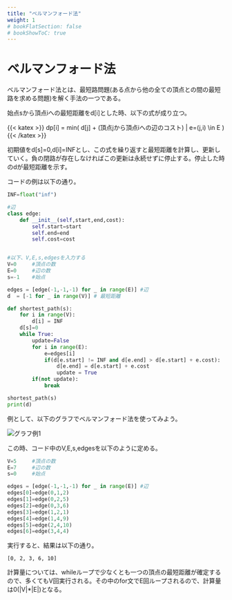 ```yaml
---
title: "ベルマンフォード法"
weight: 1
# bookFlatSection: false
# bookShowToC: true
---
```


# ベルマンフォード法

ベルマンフォード法とは、最短路問題(ある点から他の全ての頂点との間の最短路を求める問題)を解く手法の一つである。

始点sから頂点iへの最短距離をd[i]とした時、以下の式が成り立つ。

{{< katex  >}}
  dp[i] = min( d[j] + (頂点jから頂点iへの辺のコスト) | e=(j,i) \in E )
{{< /katex >}}

初期値をd[s]=0,d[i]=INFとし、この式を繰り返すと最短距離を計算し、更新していく。負の閉路が存在しなければこの更新は永続せずに停止する。停止した時のdが最短距離を示す。


コードの例は以下の通り。

```python
INF=float("inf")

#辺
class edge:
    def __init__(self,start,end,cost):
        self.start=start
        self.end=end
        self.cost=cost


#以下、V,E,s,edgesを入力する
V=0     #頂点の数
E=0     #辺の数
s=-1    #始点

edges = [edge(-1,-1,-1) for _ in range(E)] #辺
d  = [-1 for _ in range(V)] # 最短距離

def shortest_path(s):
    for i in range(V):
        d[i] = INF
    d[s]=0
    while True:
        update=False
        for i in range(E):
            e=edges[i]
            if(d[e.start] != INF and d[e.end] > d[e.start] + e.cost):
                d[e.end] = d[e.start] + e.cost
                update = True
        if(not update):
            break

shortest_path(s)
print(d)
```

例として、以下のグラフでベルマンフォード法を使ってみよう。

![グラフ例1](/img/procon/dijkstra1.png)

この時、コード中のV,E,s,edgesを以下のように定める。

```python
V=5     #頂点の数
E=7     #辺の数
s=0     #始点

edges = [edge(-1,-1,-1) for _ in range(E)] #辺
edges[0]=edge(0,1,2)
edges[1]=edge(0,2,5)
edges[2]=edge(0,3,6)
edges[3]=edge(1,2,1)
edges[4]=edge(1,4,9)
edges[5]=edge(2,4,10)
edges[6]=edge(3,4,4)
```

実行すると、結果は以下の通り。

```
[0, 2, 3, 6, 10]
```

計算量については、whileループで少なくとも一つの頂点の最短距離が確定するので、多くてもV回実行される。その中のfor文でE回ループされるので、計算量は0(|V|*|E|)となる。